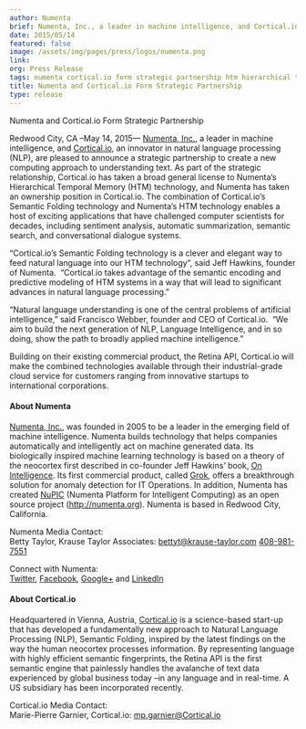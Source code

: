 ```yaml
---
author: Numenta
brief: Numenta, Inc., a leader in machine intelligence, and Cortical.io, an innovator in natural language processing (NLP), are pleased to announce a strategic partnership to create a new computing approach to understanding text. As part of the strategic relationship,
date: 2015/05/14
featured: false
image: /assets/img/pages/press/logos/numenta.png
link:
org: Press Release
tags: numenta cortical.io form strategic partnership htm hierarchical temporal memory sdr sparse distributed memory retina wikipedia natural lanuage learning
title: Numenta and Cortical.io Form Strategic Partnership
type: release
---
```


Numenta and Cortical.io Form Strategic Partnership

Redwood City, CA –May 14, 2015— [Numenta, Inc.](/), a leader in machine
intelligence, and [Cortical.io](http://cortical.io), an innovator in natural
language processing (NLP), are pleased to announce a strategic partnership to
create a new computing approach to understanding text.  As part of the strategic
relationship, Cortical.io has taken a broad general license to Numenta’s
Hierarchical Temporal Memory (HTM) technology, and Numenta has taken an
ownership position in Cortical.io.  The combination of Cortical.io’s Semantic
Folding technology and Numenta’s HTM technology enables a host of exciting
applications that have challenged computer scientists for decades, including
sentiment analysis, automatic summarization, semantic search, and conversational
dialogue systems.

“Cortical.io’s Semantic Folding technology is a clever and elegant way to feed
natural language into our HTM technology“, said Jeff Hawkins, founder of
Numenta.  “Cortical.io takes advantage of the semantic encoding and predictive
modeling of HTM systems in a way that will lead to significant advances in
natural language processing.”

“Natural language understanding is one of the central problems of artificial
intelligence,” said Francisco Webber, founder and CEO of Cortical.io.  “We aim
to build the next generation of NLP, Language Intelligence, and in so doing,
show the path to broadly applied machine intelligence.”

Building on their existing commercial product, the Retina API, Cortical.io will
make the combined technologies available through their industrial-grade cloud
service for customers ranging from innovative startups to international
corporations.  

#### About Numenta

[Numenta, Inc.](/), was founded in 2005 to be a leader in the emerging field of
machine intelligence. Numenta builds technology that helps companies
automatically and intelligently act on machine generated data.  Its biologically
inspired machine learning technology is based on a theory of the neocortex first
described in co-founder Jeff Hawkins’ book,
[On Intelligence](/learn/on-intelligence.html). Its first commercial product,
called [Grok](/grok/), offers a breakthrough solution for
anomaly detection for IT Operations. In addition, Numenta has created
[NuPIC](http://numenta.org) (Numenta Platform for Intelligent Computing) as an
open source project (http://numenta.org). Numenta is based in Redwood City,
California.

Numenta Media Contact: <br/>
Betty Taylor,
Krause Taylor Associates:
[bettyt@krause-taylor.com](mailto:bettyt@krause-taylor.com)
[408-981-7551](tel:+1-408-981-7551)

Connect with Numenta: <br/> <t render="hbs">
  [Twitter]({{site.paths.social.twitter}}),
  [Facebook]({{site.paths.social.facebook}}),
  [Google+]({{site.paths.social.googleplus}}) and
  [LinkedIn]({{site.paths.social.linkedin}})
</t>

#### About Cortical.io

Headquartered in Vienna, Austria, [Cortical.io](http://cortical.io) is a
science-based start-up that has developed a fundamentally new approach to
Natural Language Processing (NLP), Semantic Folding, inspired by the latest
findings on the way the human neocortex processes information.  By representing
language with highly efficient semantic fingerprints, the Retina API is the
first semantic engine that painlessly handles the avalanche of text data
experienced by global business today –in any language and in real-time. A US
subsidiary has been incorporated recently.

Cortical.io Media Contact: <br/>
Marie-Pierre Garnier,
Cortical.io:
[mp.garnier@Cortical.io](mailto:mp.garnier@Cortical.io)
